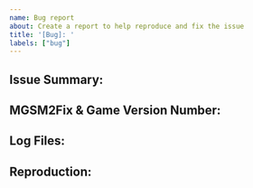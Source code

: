 ```yaml
---
name: Bug report
about: Create a report to help reproduce and fix the issue
title: '[Bug]: '
labels: ["bug"]
---
```

<!-- Write **BELOW** The Headers and **ABOVE** The comments else it may not be viewable -->

## Issue Summary:

<!-- Briefly explain your issue in a few plain sentences, e.g. "X has Y issue" "When I do X, Y happens instead of Z". You may copy and paste the issue title here if it is suitable.-->

## MGSM2Fix & Game Version Number:

<!-- To help save some time, please include what version your game is, and what version of MGSM2Fix you are using. (Yes, these are also in the log file, but it just makes things quicker at a glance to include here too!)-->

## Log Files:

<!-- Please include your MGSM2Fix.log file, and if your issue is related to crashes / new graphical bugs that are not consistent across platforms / hardware, please also provide your basic system specs (ie what your CPU/GPU/RAM is) or a DXDiag log.-->

## Reproduction:

<!-- Explain your issue in detail, including the steps to reproduce it. Issues without proper reproduction steps or explanation are open to being closed.-->
<!-- If you have any screenshots or videos of the issue, please include them here.-->
